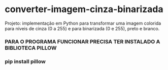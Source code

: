 # converter-imagem-cinza-binarizada
Projeto: implementação em Python para transformar uma imagem colorida para níveis de cinza (0 a 255) e para binarizada (0 e 255), preto e branco.





### PARA O PROGRAMA FUNCIONAR PRECISA TER INSTALADO A BIBLIOTECA PILLOW 
### pip install pillow
